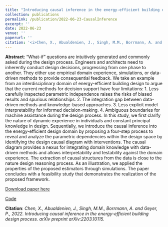 ```yaml
---
title: "Introducing causal inference in the energy-efficient building design process"
collection: publications
permalink: /publication/2022-06-23-CausalInference
excerpt: ''
date: 2022-06-23
venue: ''
paperurl: ''
citation: '<i>Chen, X., Abualdenien, J., Singh, M.M., Borrmann, A. and Geyer, P., 2022. Introducing causal inference in the energy-efficient building design process. arXiv preprint arXiv:2203.10115.</i>'
---
```


**Abstract**: “What-if” questions are intuitively generated and commonly asked during the design process. Engineers and architects need to inherently conduct design decisions, progressing from one phase to another. They either use empirical domain experience, simulations, or data-driven methods to provide consequential feedback. We take an example from an interdisciplinary domain of energy-efficient building design to argue that the current methods for decision support have four limitations: 1. Less carefully inspected parametric independence raises the risks of biased results and spurious relationships. 2. The integration gap between data-driven methods and knowledge-based approaches. 3. Less explicit model interpretability for informed decision-making. 4. Ambiguous boundaries for machine assistance during the design process. In this study, we first clarify the nature of dynamic experience in individuals and constant principal knowledge in design. Sequentially, we introduce the causal inference into the energy-efficient design domain by proposing a four-step process to reveal and analyze the parametric dependencies within the design space by identifying the design causal diagram with interventions. The causal diagram provides a nexus for integrating domain knowledge with data-driven methods and allows interpretability and testability against the domain experience. The extraction of causal structures from the data is close to the nature design reasoning process. As an illustration, we applied the properties of the proposed estimators through simulations. The paper concludes with a feasibility study that demonstrates the realization of the proposed framework.

[Download paper here](https://arxiv.org/abs/2203.10115)

[Code](https://github.com/chenxiachan/Causal-inference-in-building-design)

**Citation**:<i> Chen, X., Abualdenien, J., Singh, M.M., Borrmann, A. and Geyer, P., 2022. Introducing causal inference in the energy-efficient building design process. arXiv preprint arXiv:2203.10115.</i>